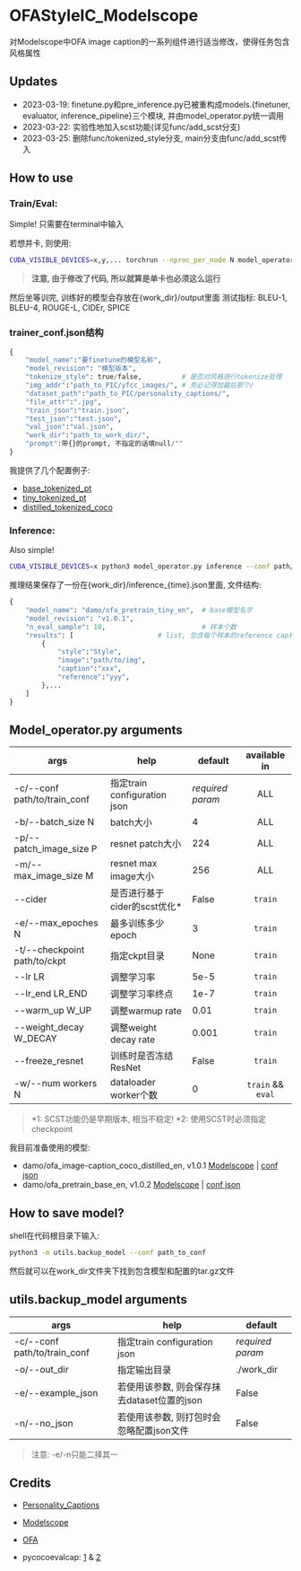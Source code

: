 # OFAStyleIC_Modelscope
对Modelscope中OFA image caption的一系列组件进行适当修改，使得任务包含风格属性

## Updates
- 2023-03-19: finetune.py和pre_inference.py已被重构成models.{finetuner, evaluator, inference_pipeline}三个模块, 并由model_operator.py统一调用
- 2023-03-22: 实验性地加入scst功能(详见func/add_scst分支)
- 2023-03-25: 删除func/tokenized_style分支, main分支由func/add_scst传入

## How to use
### Train/Eval:
Simple! 只需要在terminal中输入

若想并卡, 则使用:
```sh
CUDA_VISIBLE_DEVICES=x,y,... torchrun --nproc_per_node N model_operator.py train/eval --conf path/to/conf.json
```
> **注意, 由于修改了代码, 所以就算是单卡也必须这么运行**


然后坐等训完, 训练好的模型会存放在{work_dir}/output里面
测试指标: BLEU-1, BLEU-4, ROUGE-L, CIDEr, SPICE


### trainer_conf.json结构
```py
{
    "model_name":"要finetune的模型名称",
    "model_revision": "模型版本",
    "tokenize_style": true/false,          # 是否对风格进行tokenize处理
    "img_addr":"path_to_PIC/yfcc_images/", # 务必记得加最后那个/
    "dataset_path":"path_to_PIC/personality_captions/",
    "file_attr":".jpg",
    "train_json":"train.json",
    "test_json":"test.json",
    "val_json":"val.json",
    "work_dir":"path_to_work_dir/",
    "prompt":带{}的prompt, 不指定的话填null/""
}
```
我提供了几个配置例子:
- [base_tokenized_pt](conf_examples/base_tokenized_pt.json)
- [tiny_tokenized_pt](conf_examples/tiny_tokenized_pt.json)
- [distilled_tokenized_coco](conf_examples/distilled_tokenized_coco.json)

### Inference:
Also simple! 
```sh
CUDA_VISIBLE_DEVICES=x python3 model_operator.py inference --conf path/to/conf.json
```


推理结果保存了一份在{work_dir}/inference_{time}.json里面, 文件结构:
```python
{
    "model_name": "damo/ofa_pretrain_tiny_en",  # base模型名字
    "model_revision": "v1.0.1",
    "n_eval_sample": 10,                        # 样本个数
    "results": [                     # list, 包含每个样本的reference cap和生成cap
        {
            "style":"Style",
            "image":"path/to/img",
            "caption":"xxx",
            "reference":"yyy",
        },...
    ]
}
```

## Model_operator.py arguments
| args                         | help                       | default          | available in          |
|------------------------------|----------------------------|------------------|:-----------------------:|
| -c/--conf path/to/train_conf | 指定train configuration json | *required param* | ALL                   |
| -b/--batch_size N            | batch大小                    | 4                | ALL                   |
| -p/--patch_image_size P      | resnet patch大小             | 224              | ALL                   |
| -m/--max_image_size M        | resnet max image大小         | 256              | ALL                   |
| --cider                      | 是否进行基于cider的scst优化*        | False            | ``train``             |
| -e/--max_epoches N           | 最多训练多少epoch                | 3                | ``train``             |
| -t/--checkpoint path/to/ckpt | 指定ckpt目录                   | None             | ``train``             |
| --lr LR                      | 调整学习率                      | 5e-5             | ``train``             |
| --lr_end LR_END| 调整学习率终点 | 1e-7|``train``|
| --warm_up W_UP               | 调整warmup rate              | 0.01             | ``train``             |
| --weight_decay W_DECAY       | 调整weight decay rate        | 0.001            | ``train``             |  |
| --freeze_resnet              | 训练时是否冻结ResNet              | False            | ``train``             |
| -w/--num workers N           | dataloader worker个数        | 0                | ``train`` && ``eval`` |
> *1: SCST功能仍是早期版本, 相当不稳定!
> *2: 使用SCST时必须指定checkpoint 

我目前准备使用的模型:
- damo/ofa_image-caption_coco_distilled_en, v1.0.1  [Modelscope](https://modelscope.cn/models/damo/ofa_image-caption_coco_distilled_en/summary)  |  [conf json](conf_examples/distilled_tokenized.json)
- damo/ofa_pretrain_base_en, v1.0.2  [Modelscope](https://modelscope.cn/models/damo/ofa_pretrain_base_en/summary)  |  [conf json](conf/base_tokenized.json)


## How to save model?
shell在代码根目录下输入: 
```sh
python3 -m utils.backup_model --conf path_to_conf
```
然后就可以在work_dir文件夹下找到包含模型和配置的tar.gz文件

## utils.backup_model arguments
| args                         | help                         | default          |
|------------------------------|------------------------------|------------------|
| -c/--conf path/to/train_conf | 指定train configuration json   | *required param* |
| -o/--out_dir                 | 指定输出目录                       | ./work_dir       |
| -e/--example_json            | 若使用该参数, 则会保存抹去dataset位置的json | False            |
| -n/--no_json                 | 若使用该参数, 则打包时会忽略配置json文件      | False            |

> 注意: -e/-n只能二择其一


## Credits
- [Personality_Captions](https://openaccess.thecvf.com/content_CVPR_2019/html/Shuster_Engaging_Image_Captioning_via_Personality_CVPR_2019_paper.html)

- [Modelscope](https://modelscope.cn)

- [OFA](https://github.com/OFA-Sys/OFA)

- pycocoevalcap: [1](https://github.com/salaniz/pycocoevalcap)  &  [2](https://github.com/tylin/coco-caption)
